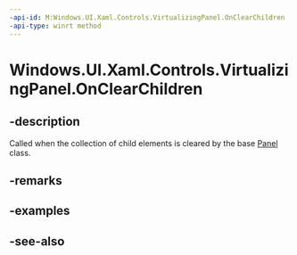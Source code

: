 ```yaml
---
-api-id: M:Windows.UI.Xaml.Controls.VirtualizingPanel.OnClearChildren
-api-type: winrt method
---
```


<!-- Method syntax
virtual protected void OnClearChildren()
-->

# Windows.UI.Xaml.Controls.VirtualizingPanel.OnClearChildren

## -description
Called when the collection of child elements is cleared by the base [Panel](panel.md) class.



## -remarks

## -examples

## -see-also
